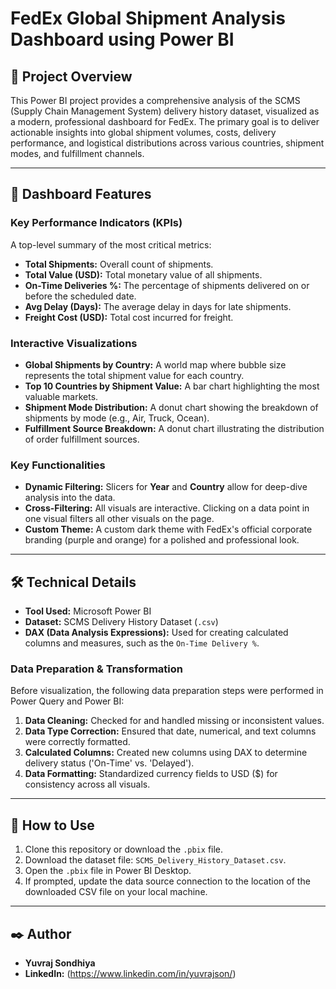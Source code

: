 # FedEx Global Shipment Analysis Dashboard using Power BI

## 📄 Project Overview

This Power BI project provides a comprehensive analysis of the SCMS (Supply Chain Management System) delivery history dataset, visualized as a modern, professional dashboard for FedEx. The primary goal is to deliver actionable insights into global shipment volumes, costs, delivery performance, and logistical distributions across various countries, shipment modes, and fulfillment channels.

---

## 🚀 Dashboard Features

### Key Performance Indicators (KPIs)
A top-level summary of the most critical metrics:
- **Total Shipments:** Overall count of shipments.
- **Total Value (USD):** Total monetary value of all shipments.
- **On-Time Deliveries %:** The percentage of shipments delivered on or before the scheduled date.
- **Avg Delay (Days):** The average delay in days for late shipments.
- **Freight Cost (USD):** Total cost incurred for freight.

### Interactive Visualizations
- **Global Shipments by Country:** A world map where bubble size represents the total shipment value for each country.
- **Top 10 Countries by Shipment Value:** A bar chart highlighting the most valuable markets.
- **Shipment Mode Distribution:** A donut chart showing the breakdown of shipments by mode (e.g., Air, Truck, Ocean).
- **Fulfillment Source Breakdown:** A donut chart illustrating the distribution of order fulfillment sources.

### Key Functionalities
- **Dynamic Filtering:** Slicers for **Year** and **Country** allow for deep-dive analysis into the data.
- **Cross-Filtering:** All visuals are interactive. Clicking on a data point in one visual filters all other visuals on the page.
- **Custom Theme:** A custom dark theme with FedEx's official corporate branding (purple and orange) for a polished and professional look.

---

## 🛠️ Technical Details

- **Tool Used:** Microsoft Power BI
- **Dataset:** SCMS Delivery History Dataset (`.csv`)
- **DAX (Data Analysis Expressions):** Used for creating calculated columns and measures, such as the `On-Time Delivery %`.

### Data Preparation & Transformation

Before visualization, the following data preparation steps were performed in Power Query and Power BI:
1.  **Data Cleaning:** Checked for and handled missing or inconsistent values.
2.  **Data Type Correction:** Ensured that date, numerical, and text columns were correctly formatted.
3.  **Calculated Columns:** Created new columns using DAX to determine delivery status ('On-Time' vs. 'Delayed').
4.  **Data Formatting:** Standardized currency fields to USD ($) for consistency across all visuals.

---

## 🔗 How to Use

1.  Clone this repository or download the `.pbix` file.
2.  Download the dataset file: `SCMS_Delivery_History_Dataset.csv`.
3.  Open the `.pbix` file in Power BI Desktop.
4.  If prompted, update the data source connection to the location of the downloaded CSV file on your local machine.

---

## ✒️ Author

- **Yuvraj Sondhiya**
- **LinkedIn:**  (https://www.linkedin.com/in/yuvrajson/)
